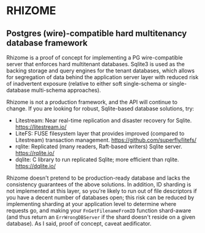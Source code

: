 # RHIZOME
## Postgres (wire)-compatible hard multitenancy database framework

Rhizome is a proof of concept for implementing a PG wire-compatible server that enforces hard multitenant databases. 
Sqlite3 is used as the backing storage and query engines for the tenant databases, which allows for segregation of data 
behind the application server layer with reduced risk of inadvertent exposure (relative to either soft single-schema or 
single-database multi-schema approaches).

Rhizome is not a production framework, and the API will continue to change. If you are looking for robust, Sqlite-based 
database solutions, try:

- Litestream: Near real-time replication and disaster recovery for Sqlite. https://litestream.io/
- LiteFS: FUSE filesystem layer that provides improved (compared to Litestream) transaction management. https://github.com/superfly/litefs/
- rqlite: Replicated (many readers, Raft-based writers) Sqlite server. https://rqlite.io/
- dqlite: C library to run replicated Sqlite; more efficient than rqlite. https://dqlite.io/

Rhizome doesn't pretend to be production-ready database and lacks the consistency guarantees of the above solutions. In 
addition, ID sharding is not implemented at this layer, so you're likely to run out of file descriptors if you have a decent 
number of databases open; this risk can be reduced by implementing sharding at your application level to determine where requests 
go, and making your `FnGetFilenameFromID` function shard-aware (and thus return an `ErrWrongDBServer` if the shard doesn't reside on a 
given database). As I said, proof of concept, caveat aedificator.